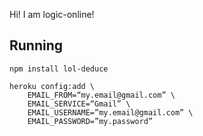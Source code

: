 Hi! I am logic-online!

Running
---

	npm install lol-deduce

	heroku config:add \
		EMAIL_FROM=“my.email@gmail.com” \
		EMAIL_SERVICE=“Gmail” \
		EMAIL_USERNAME=”my.email@gmail.com” \
		EMAIL_PASSWORD=”my.password”

